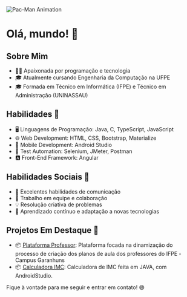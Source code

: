 <img src="https://AdrySales.github.io/index.html" alt="Pac-Man Animation">

# Olá, mundo! 👋

## Sobre Mim
- 👨‍💻 Apaixonada por programação e tecnologia
- 🎓 Atualmente cursando Engenharia da Computação na UFPE
- 🎓 Formada em Técnico em Informática (IFPE) e Técnico em Administração (UNINASSAU)

## Habilidades 💼
- 🖥️ Linguagens de Programação: Java, C, TypeScript, JavaScript
- 🌐 Web Development: HTML, CSS, Bootstrap, Materialize
- 📱 Mobile Development: Android Studio
- 🤖 Test Automation: Selenium, JMeter, Postman
- 🅰️ Front-End Framework: Angular

## Habilidades Sociais 💬
- 💬 Excelentes habilidades de comunicação
- 👥 Trabalho em equipe e colaboração
- 💡 Resolução criativa de problemas
- 🔄 Aprendizado contínuo e adaptação a novas tecnologias

## Projetos Em Destaque 🚀
- 📦 [Plataforma Professor](https://github.com/AdrySales/Plataforma-Professor): Plataforma focada na dinamização do processo de criação dos planos de aula dos professores do IFPE -Campus Garanhuns
- 📦 [Calculadora IMC](https://github.com/AdrySales/calculadora-de-IMC): Calculadora de IMC feita em JAVA, com AndroidStudio.

Fique à vontade para me seguir e entrar em contato! 😄
